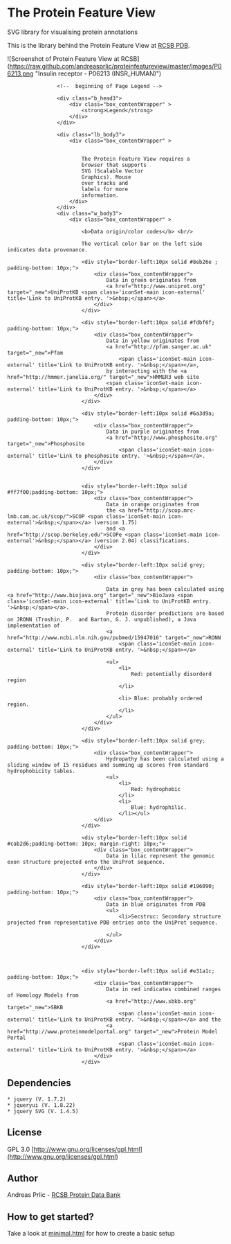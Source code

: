 # The Protein Feature View 

SVG library for visualising protein annotations

This is the library behind the Protein Feature View at [RCSB PDB](http://www.rcsb.org/pdb/protein/P06213).

![Screenshot of Protein Feature View at RCSB]
(https://raw.github.com/andreasprlic/proteinfeatureview/master/images/P06213.png "Insulin receptor - P06213 (INSR_HUMAN)")

    

                    <!--  beginning of Page Legend -->

                    <div class="b_head3">
                        <div class="box_contentWrapper" >
                            <strong>Legend</strong>
                        </div>
                    </div>

                    <div class="lb_body3">
                        <div class="box_contentWrapper" >


                            The Protein Feature View requires a
                            browser that supports
                            SVG (Scalable Vector
                            Graphics). Mouse
                            over tracks and
                            labels for more
                            information.
                        </div>
                    </div>
                    <div class="w_body3">
                        <div class="box_contentWrapper" >

                            <b>Data origin/color codes</b> <br/>

                            The vertical color bar on the left side indicates data provenance.

                            <div style="border-left:10px solid #8eb26e ; padding-bottom: 10px;">
                                <div class="box_contentWrapper">
                                    Data in green originates from
                                    <a href="http://www.uniprot.org" target="_new">UniProtKB <span class='iconSet-main icon-external' title='Link to UniProtKB entry. '>&nbsp;</span></a>
                                </div>
                            </div>

                            <div style="border-left:10px solid #fdbf6f; padding-bottom: 10px;">
                                <div class="box_contentWrapper">
                                    Data in yellow originates from
                                    <a href="http://pfam.sanger.ac.uk" target="_new">Pfam
                                        <span class='iconSet-main icon-external' title='Link to UniProtKB entry. '>&nbsp;</span></a>,
                                    by interacting with the <a href="http://hmmer.janelia.org/" target="_new">HMMER3 web site
                                    <span class='iconSet-main icon-external' title='Link to UniProtKB entry. '>&nbsp;</span></a>
                                </div>
                            </div>

                            <div style="border-left:10px solid #6a3d9a; padding-bottom: 10px;">
                                <div class="box_contentWrapper">
                                    Data in purple originates from
                                    <a href="http://www.phosphosite.org" target="_new">Phosphosite
                                        <span class='iconSet-main icon-external' title='Link to phosphosite entry. '>&nbsp;</span></a>.
                                </div>
                            </div>


                            <div style="border-left:10px solid #ff7f00;padding-bottom: 10px;">
                                <div class="box_contentWrapper">
                                    Data in orange originates from
                                    the <a href="http://scop.mrc-lmb.cam.ac.uk/scop/">SCOP <span class='iconSet-main icon-external'>&nbsp;</span></a> (version 1.75)
                                    and <a href="http://scop.berkeley.edu">SCOPe <span class='iconSet-main icon-external'>&nbsp;</span></a> (version 2.04) classifications.
                                </div>
                            </div>

                            <div style="border-left:10px solid grey; padding-bottom: 10px;">
                                <div class="box_contentWrapper">

                                    Data in grey has been calculated using <a href="http://www.biojava.org" target="_new">BioJava <span class='iconSet-main icon-external' title='Link to UniProtKB entry. '>&nbsp;</span></a>.
                                    Protein disorder predictions are based on JRONN (Troshin, P.  and Barton, G. J. unpublished), a Java implementation of
                                    <a href="http://www.ncbi.nlm.nih.gov/pubmed/15947016" target="_new">RONN
                                        <span class='iconSet-main icon-external' title='Link to UniProtKB entry. '>&nbsp;</span></a>

                                    <ul>
                                        <li>
                                            Red: potentially disorderd region
                                        </li>

                                        <li> Blue: probably ordered region.
                                        </li>
                                    </ul>
                                </div>
                            </div>

                            <div style="border-left:10px solid grey; padding-bottom: 10px;">
                                <div class="box_contentWrapper">
                                    Hydropathy has been calculated using a sliding window of 15 residues and summing up scores from standard hydrophobicity tables.
                                    <ul>
                                        <li>
                                            Red: hydrophobic
                                        </li>
                                        <li>
                                            Blue: hydrophilic.
                                        </li></ul>
                                </div>
                            </div>

                            <div style="border-left:10px solid #cab2d6;padding-bottom: 10px; margin-right: 10px;">
                                <div class="box_contentWrapper">
                                    Data in lilac represent the genomic exon structure projected onto the UniProt sequence.
                                </div>
                            </div>

                            <div style="border-left:10px solid #196090; padding-bottom: 10px;">
                                <div class="box_contentWrapper">
                                    Data in blue originates from PDB
                                    <ul>
                                        <li>Secstruc: Secondary structure projected from representative PDB entries onto the UniProt sequence.

                                    </ul>
                                </div>
                            </div>



                            <div style="border-left:10px solid #e31a1c; padding-bottom: 10px;">
                                <div class="box_contentWrapper">
                                    Data in red indicates combined ranges of Homology Models from
                                    <a href="http://www.sbkb.org" target="_new">SBKB
                                        <span class='iconSet-main icon-external' title='Link to UniProtKB entry. '>&nbsp;</span></a> and the
                                    <a href="http://www.proteinmodelportal.org" target="_new">Protein Model Portal
                                        <span class='iconSet-main icon-external' title='Link to UniProtKB entry. '>&nbsp;</span></a>
                                </div>
                            </div>



## Dependencies

    * jquery (V. 1.7.2)
    * jqueryui (V. 1.8.22)
    * jquery SVG (V. 1.4.5)

## License

GPL 3.0 [http://www.gnu.org/licenses/gpl.html](http://www.gnu.org/licenses/gpl.html)


## Author

Andreas Prlic - [RCSB Protein Data Bank](http://www.rcsb.org)

## How to get started?

Take a look at [minimal.html](minimal.html) for how to create a basic setup




